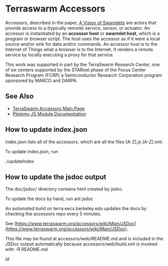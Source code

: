 Terraswarm Accessors
===================

Accessors, described in the paper, [A Vision of Swarmlets](http://www.terraswarm.org/pubs/332.html)
are actors that provide access to a (typically remote) service, sensor, or actuator. An accessor is instantiated by an
**accessor host** or **swarmlet host**, which is a program or browser script. The host uses the accessor as if it were a local
source and/or sink for data and/or commands.
An accessor host is to the Internet of Things what a browser is to the Internet.
It renders a remote service by locally executing a proxy for that service.

This work was supported in part by the TerraSwarm Research Center, one
of six centers supported by the STARnet phase of the Focus Center
Research Program (FCRP) a Semiconductor Research Corporation program
sponsored by MARCO and DARPA.

See Also
--------
* [TerraSwarm Accessors Main Page](http://www.terraswarm.org/accessors)
* [Ptolemy JS Module Documentation](https://chess.eecs.berkeley.edu/ptexternal/src/ptII/doc/codeDoc/js/index.html)


How to update index.json
------------------------
index.json lists all of the accessors, which are all the files [A-Z]*.js [A-Z]*.xml.

To update index.json, run

./updateIndex


How to update the jsdoc output
------------------------------

The doc/jsdoc/ directory contains html created by jsdoc.

To update the docs by hand, run
  ant jsdoc

An automated build on terra.eecs.berkeley.edu updates the docs by checking the accessors repo every 5 minutes.

See [https://www.terraswarm.org/accessors/wiki/Main/JSDoc](https://www.terraswarm.org/accessors/wiki/Main/JSDoc).

This file may be found at accessors/web/README.md and is included in the JSDoc output automatically because accessors/web/build.xml is invoked with -R README.md

$Id$

